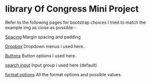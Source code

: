 # library Of Congress Mini Project


Refer to the following pages for bootstrap choices I tried to match the example img as close as possible:-

[Spacing](https://getbootstrap.com/docs/4.1/utilities/spacing/) Margin spacing and padding 

[Dropbox](https://getbootstrap.com/docs/4.1/components/dropdowns/) Dropdown menus i used here.

[Buttons](https://getbootstrap.com/docs/4.1/components/buttons/) Button options i used here.

[search input](https://getbootstrap.com/docs/4.1/components/input-group/) Input group i used here (default)



[format options](https://libraryofcongress.github.io/data-exploration/requests.html#searching) All the format options and possible values.